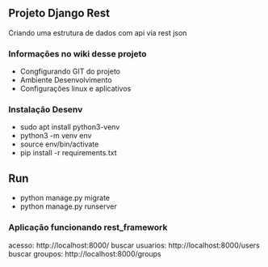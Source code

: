 ## Projeto Django Rest
Criando uma estrutura de dados com api via rest json

### Informações no wiki desse projeto
- Congfigurando GIT do projeto  
- Ambiente Desenvolvimento
- Configurações linux e aplicativos

### Instalação Desenv
- sudo apt install python3-venv
- python3 -m venv env
- source env/bin/activate
- pip install -r requirements.txt

## Run
- python manage.py migrate
- python manage.py runserver

### Aplicação funcionando rest_framework

acesso:  http://localhost:8000/
buscar usuarios: http://localhost:8000/users
buscar groupos: http://localhost:8000/groups 
